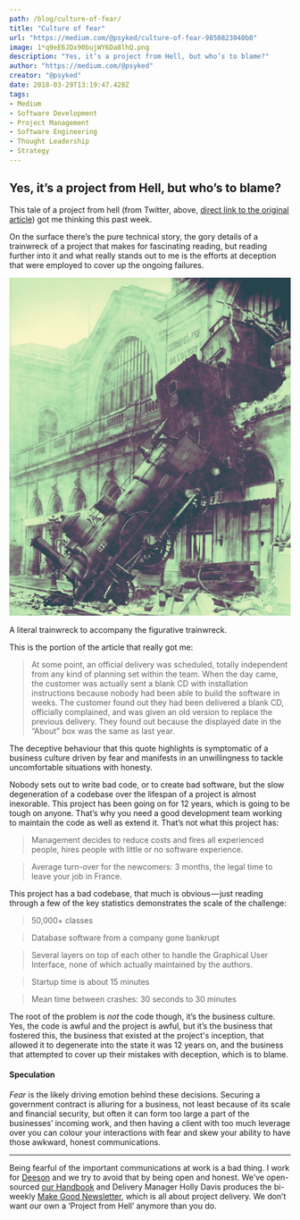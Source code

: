 ```yaml
---
path: /blog/culture-of-fear/
title: "Culture of fear"
url: "https://medium.com/@psyked/culture-of-fear-9850823040b0"
image: 1*q9eE6JDx90bujWY6Da8lhQ.png
description: "Yes, it’s a project from Hell, but who’s to blame?"
author: "https://medium.com/@psyked"
creator: "@psyked"
date: 2018-03-29T13:19:47.428Z
tags:
- Medium
- Software Development
- Project Management
- Software Engineering
- Thought Leadership
- Strategy
---
```

## Yes, it’s a project from Hell, but who’s to blame?

This tale of a project from hell (from Twitter, above, [direct link to the original article](https://projectfailures.wordpress.com/2008/06/24/project-from-hell/)) got me thinking this past week.

On the surface there’s the pure technical story, the gory details of a trainwreck of a project that makes for fascinating reading, but reading further into it and what really stands out to me is the efforts at deception that were employed to cover up the ongoing failures.

![A literal trainwreck to accompany the figurative trainwreck.](1*q9eE6JDx90bujWY6Da8lhQ.png)

A literal trainwreck to accompany the figurative trainwreck.

This is the portion of the article that really got me:

> At some point, an official delivery was scheduled, totally independent from any kind of planning set within the team. When the day came, the customer was actually sent a blank CD with installation instructions because nobody had been able to build the software in weeks. The customer found out they had been delivered a blank CD, officially complained, and was given an old version to replace the previous delivery. They found out because the displayed date in the “About” box was the same as last year.

The deceptive behaviour that this quote highlights is symptomatic of a business culture driven by fear and manifests in an unwillingness to tackle uncomfortable situations with honesty.

Nobody sets out to write bad code, or to create bad software, but the slow degeneration of a codebase over the lifespan of a project is almost inexorable. This project has been going on for 12 years, which is going to be tough on anyone. That’s why you need a good development team working to maintain the code as well as extend it. That’s not what this project has:

> Management decides to reduce costs and fires all experienced people, hires people with little or no software experience.

> Average turn-over for the newcomers: 3 months, the legal time to leave your job in France.

This project has a bad codebase, that much is obvious — just reading through a few of the key statistics demonstrates the scale of the challenge:

> 50,000+ classes

> Database software from a company gone bankrupt

> Several layers on top of each other to handle the Graphical User Interface, none of which actually maintained by the authors.

> Startup time is about 15 minutes

> Mean time between crashes: 30 seconds to 30 minutes

The root of the problem is _not_ the code though, it’s the business culture. Yes, the code is awful and the project is awful, but it’s the business that fostered this, the business that existed at the project's inception, that allowed it to degenerate into the state it was 12 years on, and the business that attempted to cover up their mistakes with deception, which is to blame.

#### Speculation

_Fear_ is the likely driving emotion behind these decisions. Securing a government contract is alluring for a business, not least because of its scale and financial security, but often it can form too large a part of the businesses’ incoming work, and then having a client with too much leverage over you can colour your interactions with fear and skew your ability to have those awkward, honest communications.

---

Being fearful of the important communications at work is a bad thing. I work for [Deeson](https://www.deeson.co.uk/) and we try to avoid that by being open and honest. We’ve open-sourced [our Handbook](https://handbook.deeson.co.uk/handbook/principles-and-values/) and Delivery Manager Holly Davis produces the bi-weekly [Make Good Newsletter](https://www.deeson.co.uk/labs/make-good-1), which is all about project delivery. We don’t want our own a ‘Project from Hell’ anymore than you do.